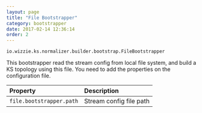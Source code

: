 ```yaml
---
layout: page
title: "File Bootstrapper"
category: bootstrapper
date: 2017-02-14 12:36:14
order: 2
---
```


`io.wizzie.ks.normalizer.builder.bootstrap.FileBootstrapper`

This bootstrapper read the stream config from local file system, and build a KS topology using this file. You need to add the properties on the configuration file.

| Property     | Description     | 
| :------------- | :-------------  | 
| `file.bootstrapper.path`      | Stream config file path      |
